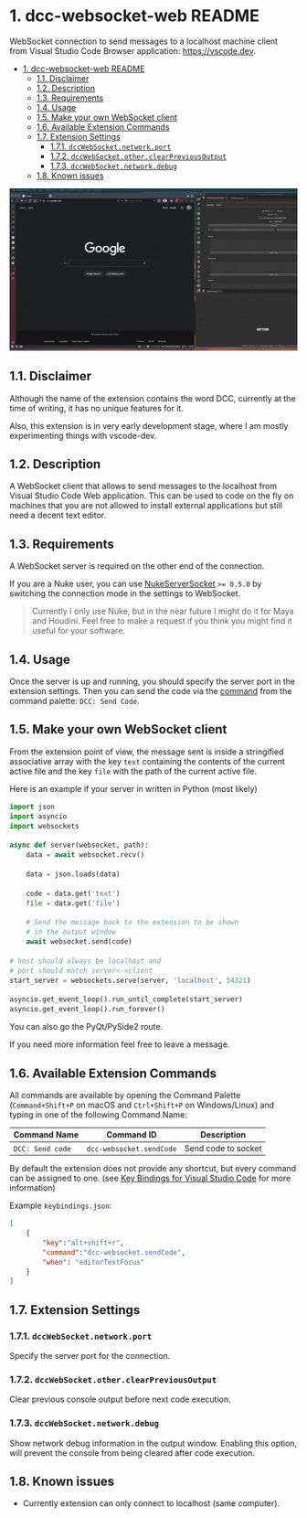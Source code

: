 # 1. dcc-websocket-web README

WebSocket connection to send messages to a localhost machine client from Visual Studio Code Browser application: <https://vscode.dev>.

- [1. dcc-websocket-web README](#1-dcc-websocket-web-readme)
  - [1.1. Disclaimer](#11-disclaimer)
  - [1.2. Description](#12-description)
  - [1.3. Requirements](#13-requirements)
  - [1.4. Usage](#14-usage)
  - [1.5. Make your own WebSocket client](#15-make-your-own-websocket-client)
  - [1.6. Available Extension Commands](#16-available-extension-commands)
  - [1.7. Extension Settings](#17-extension-settings)
    - [1.7.1. `dccWebSocket.network.port`](#171-dccwebsocketnetworkport)
    - [1.7.2. `dccWebSocket.other.clearPreviousOutput`](#172-dccwebsocketotherclearpreviousoutput)
    - [1.7.3. `dccWebSocket.network.debug`](#173-dccwebsocketnetworkdebug)
  - [1.8. Known issues](#18-known-issues)

![VscodeWeb](https://raw.githubusercontent.com/sisoe24/dcc-websocket/main/images/vscode-web.gif)

## 1.1. Disclaimer

Although the name of the extension contains the word DCC, currently at the time of writing, it has no unique features for it.

Also, this extension is in very early development stage, where I am mostly experimenting things with vscode-dev.

## 1.2. Description

A WebSocket client that allows to send messages to the localhost from Visual Studio Code Web application. This can be used to code on the fly on machines that you are not allowed to install external applications but still need a decent text editor.

## 1.3. Requirements

A WebSocket server is required on the other end of the connection.

If you are a Nuke user, you can use [NukeServerSocket](https://github.com/sisoe24/NukeServerSocket/releases) `>= 0.5.0` by switching the connection mode in the settings to WebSocket.

> Currently I only use Nuke, but in the near future I might do it for Maya and Houdini. Feel free to make a request if you think you might find it useful for your software.

## 1.4. Usage

Once the server is up and running, you should specify the server port in the extension settings. Then you can send the code via the [command](#16-available-extension-commands) from the command palette: `DCC: Send Code`.

## 1.5. Make your own WebSocket client

From the extension point of view, the message sent is inside a stringified associative
array with the key `text` containing the contents of the current active file and the key `file` with the path of the current active file.

Here is an example if your server in written in Python (most likely)

```py
import json
import asyncio
import websockets

async def server(websocket, path):
    data = await websocket.recv()

    data = json.loads(data)

    code = data.get('text')
    file = data.get('file')

    # Send the message back to the extension to be shown 
    # in the output window
    await websocket.send(code)

# host should always be localhost and
# port should match server<->client
start_server = websockets.serve(server, 'localhost', 54321)

asyncio.get_event_loop().run_until_complete(start_server)
asyncio.get_event_loop().run_forever()
```

You can also go the PyQt/PySide2 route.

If you need more information feel free to leave a message.

## 1.6. Available Extension Commands

All commands are available by opening the Command Palette (`Command+Shift+P` on macOS and `Ctrl+Shift+P` on Windows/Linux) and typing in one of the following Command Name:

| Command Name     | Command ID               | Description         |
| ---------------- | ------------------------ | ------------------- |
| `DCC: Send code` | `dcc-websocket.sendCode` | Send code to socket |

By default the extension does not provide any shortcut, but every command can be assigned to one. (see [Key Bindings for Visual Studio Code](https://code.visualstudio.com/docs/getstarted/keybindings) for more information)

Example `keybindings.json`:

```json
[
    {
        "key":"alt+shift+r",
        "command":"dcc-websocket.sendCode",
        "when": "editorTextFocus"
    }
]
```

## 1.7. Extension Settings

### 1.7.1. `dccWebSocket.network.port`

Specify the server port for the connection.

### 1.7.2. `dccWebSocket.other.clearPreviousOutput`

Clear previous console output before next code execution.

### 1.7.3. `dccWebSocket.network.debug`

Show network debug information in the output window. Enabling this option, will prevent the console from being cleared after code execution.

## 1.8. Known issues

- Currently extension can only connect to localhost (same computer).
